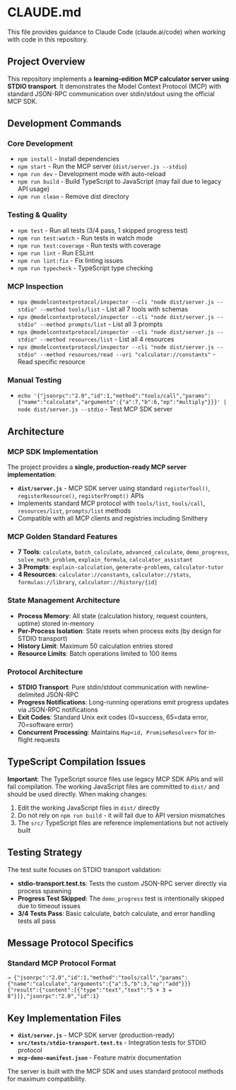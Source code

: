 # CLAUDE.md

This file provides guidance to Claude Code (claude.ai/code) when working with code in this repository.

## Project Overview

This repository implements a **learning-edition MCP calculator server using STDIO transport**. It demonstrates the Model Context Protocol (MCP) with standard JSON-RPC communication over stdin/stdout using the official MCP SDK.

## Development Commands

### Core Development
- `npm install` - Install dependencies 
- `npm start` - Run the MCP server (`dist/server.js --stdio`)
- `npm run dev` - Development mode with auto-reload
- `npm run build` - Build TypeScript to JavaScript (may fail due to legacy API usage)
- `npm run clean` - Remove dist directory

### Testing & Quality
- `npm test` - Run all tests (3/4 pass, 1 skipped progress test)
- `npm run test:watch` - Run tests in watch mode
- `npm run test:coverage` - Run tests with coverage
- `npm run lint` - Run ESLint
- `npm run lint:fix` - Fix linting issues
- `npm run typecheck` - TypeScript type checking

### MCP Inspection
- `npx @modelcontextprotocol/inspector --cli "node dist/server.js --stdio" --method tools/list` - List all 7 tools with schemas  
- `npx @modelcontextprotocol/inspector --cli "node dist/server.js --stdio" --method prompts/list` - List all 3 prompts
- `npx @modelcontextprotocol/inspector --cli "node dist/server.js --stdio" --method resources/list` - List all 4 resources
- `npx @modelcontextprotocol/inspector --cli "node dist/server.js --stdio" --method resources/read --uri "calculator://constants"` - Read specific resource

### Manual Testing
- `echo '{"jsonrpc":"2.0","id":1,"method":"tools/call","params":{"name":"calculate","arguments":{"a":7,"b":6,"op":"multiply"}}}' | node dist/server.js --stdio` - Test MCP SDK server

## Architecture

### MCP SDK Implementation
The project provides a **single, production-ready MCP server implementation**:

- **`dist/server.js`** - MCP SDK server using standard `registerTool()`, `registerResource()`, `registerPrompt()` APIs
- Implements standard MCP protocol with `tools/list`, `tools/call`, `resources/list`, `prompts/list` methods
- Compatible with all MCP clients and registries including Smithery

### MCP Golden Standard Features
- **7 Tools**: `calculate`, `batch_calculate`, `advanced_calculate`, `demo_progress`, `solve_math_problem`, `explain_formula`, `calculator_assistant`
- **3 Prompts**: `explain-calculation`, `generate-problems`, `calculator-tutor` 
- **4 Resources**: `calculator://constants`, `calculator://stats`, `formulas://library`, `calculator://history/{id}`

### State Management Architecture
- **Process Memory**: All state (calculation history, request counters, uptime) stored in-memory
- **Per-Process Isolation**: State resets when process exits (by design for STDIO transport)
- **History Limit**: Maximum 50 calculation entries stored
- **Resource Limits**: Batch operations limited to 100 items

### Protocol Architecture
- **STDIO Transport**: Pure stdin/stdout communication with newline-delimited JSON-RPC
- **Progress Notifications**: Long-running operations emit progress updates via JSON-RPC notifications
- **Exit Codes**: Standard Unix exit codes (0=success, 65=data error, 70=software error)
- **Concurrent Processing**: Maintains `Map<id, PromiseResolver>` for in-flight requests

## TypeScript Compilation Issues

**Important**: The TypeScript source files use legacy MCP SDK APIs and will fail compilation. The working JavaScript files are committed to `dist/` and should be used directly. When making changes:

1. Edit the working JavaScript files in `dist/` directly
2. Do not rely on `npm run build` - it will fail due to API version mismatches
3. The `src/` TypeScript files are reference implementations but not actively built

## Testing Strategy

The test suite focuses on STDIO transport validation:
- **stdio-transport.test.ts**: Tests the custom JSON-RPC server directly via process spawning
- **Progress Test Skipped**: The `demo_progress` test is intentionally skipped due to timeout issues
- **3/4 Tests Pass**: Basic calculate, batch calculate, and error handling tests all pass

## Message Protocol Specifics

### Standard MCP Protocol Format
```
→ {"jsonrpc":"2.0","id":1,"method":"tools/call","params":{"name":"calculate","arguments":{"a":5,"b":3,"op":"add"}}}
{"result":{"content":[{"type":"text","text":"5 + 3 = 8"}]},"jsonrpc":"2.0","id":1}
```

## Key Implementation Files

- **`dist/server.js`** - MCP SDK server (production-ready)
- **`src/tests/stdio-transport.test.ts`** - Integration tests for STDIO protocol
- **`mcp-demo-manifest.json`** - Feature matrix documentation

The server is built with the MCP SDK and uses standard protocol methods for maximum compatibility.